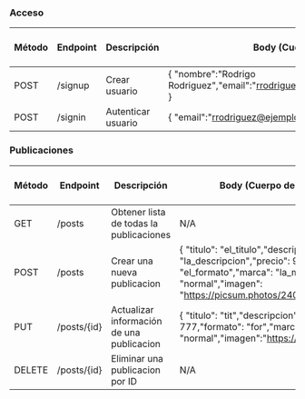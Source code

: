 ### Acceso

| Método | Endpoint       | Descripción                               | Body (Cuerpo de la solicitud)                                                                                                                                            | Headers (Encabezados de la solicitud)                         |
|--------|----------------|-------------------------------------------|--------------------------------------------------------------------------------------------------------------------------------------------------------------------------|---------------------------------------------------------------|
| POST   | /signup        | Crear usuario                             | { "nombre":"Rodrigo Rodriguez","email":"rrodriguez@ejemplo.com","password":"123456" }                                                                                    | Content-Type: application/json                                |
| POST   | /signin        | Autenticar usuario                        | { "email":"rrodriguez@ejemplo.com","password":"123456" }                                                                                                                 | Content-Type: application/json                                |

### Publicaciones

| Método | Endpoint       | Descripción                               | Body (Cuerpo de la solicitud)                                                                                                                                             | Headers (Encabezados de la solicitud)                         |
|--------|----------------|-------------------------------------------|---------------------------------------------------------------------------------------------------------------------------------------------------------------------------|---------------------------------------------------------------|
| GET    | /posts         | Obtener lista de todas la publicaciones   | N/A                                                                                                                                                                       | N/A                                                           |
| POST   | /posts         | Crear una nueva publicacion               | { "titulo": "el_titulo","descripcion": "la_descripcion","precio": 999,"formato": "el_formato","marca": "la_marca","tipo": "normal","imagen": "https://picsum.photos/240"} | Content-Type: application/json, Authorization: Bearer {token} |
| PUT    | /posts/{id}    | Actualizar información de una publicacion | { "titulo": "tit","descripcion": "des","precio": 777,"formato": "for","marca": "mar","tipo": "normal","imagen":"https://picsum.photos/240"}                               | Content-Type: application/json, Authorization: Bearer {token} |
| DELETE | /posts/{id}    | Eliminar una publicacion por ID           | N/A                                                                                                                                                                       | Authorization: Bearer {token}                                 |

